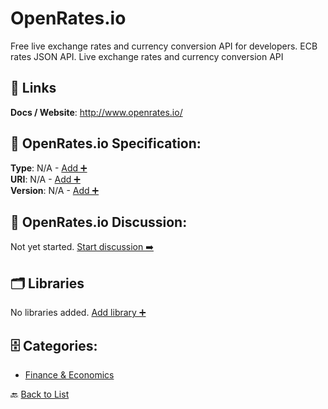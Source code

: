 # OpenRates.io

Free live exchange rates and currency conversion API for developers. ECB rates JSON API. Live exchange rates and currency conversion API

##  🔗 Links
**Docs / Website**: http://www.openrates.io/

## 🧬 OpenRates.io Specification:
**Type**: N/A - [Add ➕](https://github.com/apis-list/apis-list/edit/main/apis.yaml#L14309)  
**URI**: N/A - [Add ➕](https://github.com/apis-list/apis-list/edit/main/apis.yaml#L14309)  
**Version**: N/A - [Add ➕](https://github.com/apis-list/apis-list/edit/main/apis.yaml#L14309)

## 💬 OpenRates.io Discussion:
Not yet started. [Start discussion ➡️](https://github.com/apis-list/apis-list/discussions/new)

## 🗂️ Libraries

No libraries added. [Add library ➕](https://github.com/apis-list/apis-list/edit/main/apis.yaml#L14309)    


## 🗄️ Categories:
- [Finance & Economics](https://github.com/apis-list/apis-list#finance--economics-)

🔙  [Back to List](https://github.com/apis-list/apis-list)
